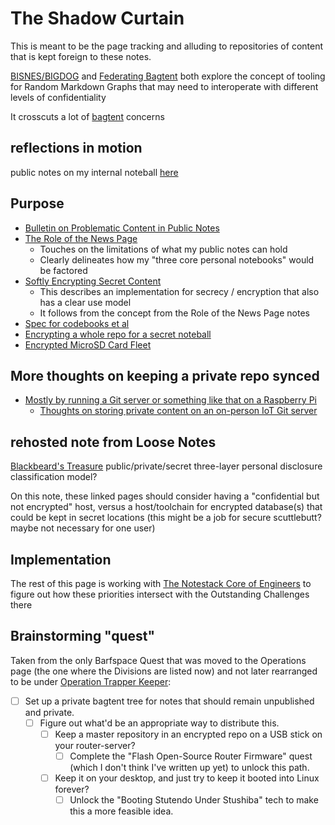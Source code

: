 # The Shadow Curtain

This is meant to be the page tracking and alluding to repositories of content that is kept foreign to these notes.

[BISNES/BIGDOG](bfdafa43-6389-46c1-a308-8e6cc68bf0a3.md) and [Federating Bagtent](abf92e6b-7ba0-41f3-b13a-63ec77133cf3.md) both explore the concept of tooling for Random Markdown Graphs that may need to interoperate with different levels of confidentiality

It crosscuts a lot of [bagtent](ba00b8cb-9d05-4aef-bd50-0990f82dd723.md) concerns

## reflections in motion

public notes on my internal noteball [here](e758ed35-88a5-4d7e-91be-a23e8db69bfc.md)

## Purpose

- [Bulletin on Problematic Content in Public Notes](4a5a2e9c-585d-4492-9c3d-52ce476795b4.md)
- [The Role of the News Page](4469becb-5e0a-467c-ab05-89a7e6555bca.md)
  - Touches on the limitations of what my public notes can hold
  - Clearly delineates how my "three core personal notebooks" would be factored
- [Softly Encrypting Secret Content](de39c59d-7091-4e34-84ff-9c25ceed1055.md)
  - This describes an implementation for secrecy / encryption that also has a clear use model
  - It follows from the concept from the Role of the News Page notes
- [Spec for codebooks et al](1cb2f5e0-47b2-423c-a1c8-362afa0f81ff.md)
- [Encrypting a whole repo for a secret noteball](01711827-4e0c-49e2-a546-5317cb79a3a6.md)
- [Encrypted MicroSD Card Fleet](1e99389f-6aae-46c3-97b0-5d43f3ac4408.md)

## More thoughts on keeping a private repo synced

- [Mostly by running a Git server or something like that on a Raspberry Pi](8a752277-0d93-426d-aa5f-d799cce7be45.md)
  - [Thoughts on storing private content on an on-person IoT Git server](8ee4ce3b-d7bc-46d1-a7df-913a847bf2b1.md)

## rehosted note from Loose Notes

[Blackbeard's Treasure](47d09240-6a5e-4955-9939-d8977d3bb2a2.md) public/private/secret three-layer personal disclosure classification model?

On this note, these linked pages should consider having a "confidential but not encrypted" host, versus a host/toolchain for encrypted database(s) that could be kept in secret locations (this might be a job for secure scuttlebutt? maybe not necessary for one user)

## Implementation

The rest of this page is working with [The Notestack Core of Engineers](30ec2e6e-47d0-496a-a523-0732b35aea8a.md) to figure out how these priorities intersect with the Outstanding Challenges there

## Brainstorming "quest"

Taken from the only Barfspace Quest that was moved to the Operations page (the one where the Divisions are listed now) and not later rearranged to be under [Operation Trapper Keeper](1da0f61f-c2bb-4b9d-99da-e3f07e18556a.md):

- [ ] Set up a private bagtent tree for notes that should remain unpublished and private.
  - [ ] Figure out what'd be an appropriate way to distribute this.
    - [ ] Keep a master repository in an encrypted repo on a USB stick on your router-server?
      - [ ] Complete the "Flash Open-Source Router Firmware" quest (which I don't think I've written up yet) to unlock this path.
    - [ ] Keep it on your desktop, and just try to keep it booted into Linux forever?
      - [ ] Unlock the "Booting Stutendo Under Stushiba" tech to make this a more feasible idea.
